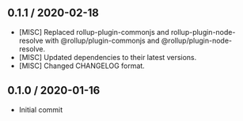 ## 0.1.1 / 2020-02-18
- [MISC] Replaced rollup-plugin-commonjs and rollup-plugin-node-resolve with @rollup/plugin-commonjs and @rollup/plugin-node-resolve.
- [MISC] Updated dependencies to their latest versions.
- [MISC] Changed CHANGELOG format.

## 0.1.0 / 2020-01-16
- Initial commit